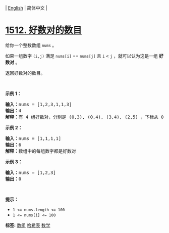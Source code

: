 | [English](README_EN.md) | 简体中文 |

# [1512. 好数对的数目](https://leetcode-cn.com/problems/number-of-good-pairs)
<p>给你一个整数数组 <code>nums</code> 。</p>

<p>如果一组数字 <code>(i,j)</code> 满足 <code>nums[i]</code> == <code>nums[j]</code> 且 <code>i</code> &lt; <code>j</code> ，就可以认为这是一组 <strong>好数对</strong> 。</p>

<p>返回好数对的数目。</p>

<p>&nbsp;</p>

<p><strong>示例 1：</strong></p>

<pre><strong>输入：</strong>nums = [1,2,3,1,1,3]
<strong>输出：</strong>4
<strong>解释：</strong>有 4 组好数对，分别是 (0,3), (0,4), (3,4), (2,5) ，下标从 0 开始
</pre>

<p><strong>示例 2：</strong></p>

<pre><strong>输入：</strong>nums = [1,1,1,1]
<strong>输出：</strong>6
<strong>解释：</strong>数组中的每组数字都是好数对</pre>

<p><strong>示例 3：</strong></p>

<pre><strong>输入：</strong>nums = [1,2,3]
<strong>输出：</strong>0
</pre>

<p>&nbsp;</p>

<p><strong>提示：</strong></p>

<ul>
	<li><code>1 &lt;= nums.length &lt;= 100</code></li>
	<li><code>1 &lt;= nums[i] &lt;= 100</code></li>
</ul>

**标签:**  [数组](https://leetcode-cn.com/tag/array) [哈希表](https://leetcode-cn.com/tag/hash-table) [数学](https://leetcode-cn.com/tag/math) 